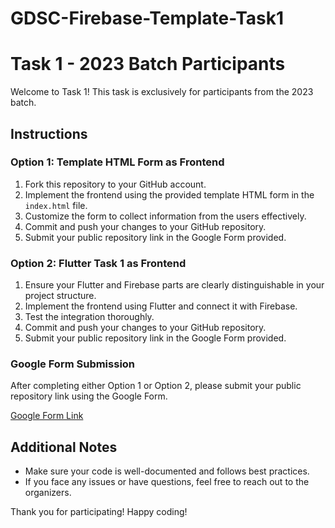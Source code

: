 # GDSC-Firebase-Template-Task1
# Task 1 - 2023 Batch Participants

Welcome to Task 1! This task is exclusively for participants from the 2023 batch.

## Instructions

### Option 1: Template HTML Form as Frontend

1. Fork this repository to your GitHub account.
2. Implement the frontend using the provided template HTML form in the `index.html` file.
3. Customize the form to collect information from the users effectively.
4. Commit and push your changes to your GitHub repository.
5. Submit your public repository link in the Google Form provided.

### Option 2: Flutter Task 1 as Frontend

1. Ensure your Flutter and Firebase parts are clearly distinguishable in your project structure.
2. Implement the frontend using Flutter and connect it with Firebase.
3. Test the integration thoroughly.
4. Commit and push your changes to your GitHub repository.
5. Submit your public repository link in the Google Form provided.

### Google Form Submission

After completing either Option 1 or Option 2, please submit your public repository link using the Google Form.

[Google Form Link](link-to-google-form)

## Additional Notes

- Make sure your code is well-documented and follows best practices.
- If you face any issues or have questions, feel free to reach out to the organizers.

Thank you for participating! Happy coding!
